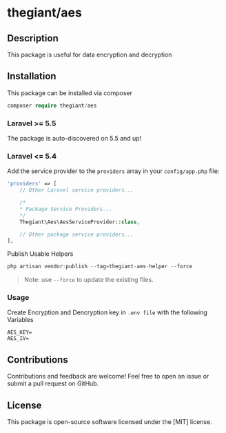 # thegiant/aes

## Description

This package is useful for data encryption and decryption

## Installation

This package can be installed via composer

``` php
composer require thegiant/aes
```

### Laravel >= 5.5

The package is auto-discovered on 5.5 and up!

### Laravel <= 5.4

Add the service provider to the `providers` array in your `config/app.php` file:

```php
'providers' => [
    // Other Laravel service providers...

    /*
    * Package Service Providers...
    */
    Thegiant\Aes\AesServiceProvider::class,

    // Other package service providers...
],
```

Publish Usable Helpers

```php
php artisan vendor:publish --tag=thegiant-aes-helper --force
```

> Note: use `--force` to update the existing files.

### Usage

Create Encryption and Dencryption key in `.env file` with the following Variables

`AES_KEY=`</br>
`AES_IV=`

## Contributions

Contributions and feedback are welcome! Feel free to open an issue or submit a pull request on GitHub.

## License

This package is open-source software licensed under the [MIT] license.
